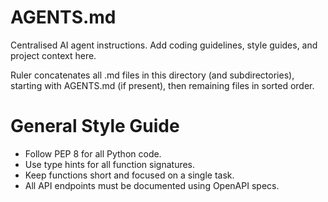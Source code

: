 

<!-- Source: .ruler/AGENTS.md -->

# AGENTS.md

Centralised AI agent instructions. Add coding guidelines, style guides, and project context here.

Ruler concatenates all .md files in this directory (and subdirectories), starting with AGENTS.md (if present), then remaining files in sorted order.



<!-- Source: .ruler/style_guide.md -->

# General Style Guide

- Follow PEP 8 for all Python code.
- Use type hints for all function signatures.
- Keep functions short and focused on a single task.
- All API endpoints must be documented using OpenAPI specs.
